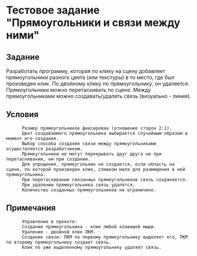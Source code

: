 Тестовое задание "Прямоугольники и связи между ними"
====================================================

 
Задание
-------

Разработать программу, которая по клику на сцену добавляет прямоугольники разного цвета (или текстуры) в то место, где был произведен клик. По двойному клику по прямоугольнику, он удаляется. Прямоугольники можно перетаскивать по сцене. Между прямоугольниками можно создавать/удалять связь (визуально - линия).


Условия
-------
```
      Размер прямоугольников фиксирован (отношение сторон 2:1).
      Цвет создаваемого прямоугольника выбирается случайным образом в момент его создания.
      Выбор способа создания связи между прямоугольниками осуществляется разработчиком.
      Прямоугольники не могут перекрывать друг друга ни при перетаскивании, ни при создании.
      Для упрощения, прямоугольник не создается, если область на сцене, по которой произведен клик, слишком мала для размещения в ней прямоугольника.
      При перетаскивании связанных прямоугольников связь сохраняется.
      При удалении прямоугольника связь удалятся.
      Количество созданных прямоугольников не ограничено.
```

Примечания
----------
```
      Управление в проекте:
      Создание прямоугольника - клик любой клавишей мыши.
      Удаление - двойной клик ЛКМ.
      Создание связи: ПКМ по первому прямоугольнику выделяет его, ПКМ по второму прямоугольнику создает связь. 
      Клик по уже выделенному прямоугольнику удаляет связь.
```
	  
